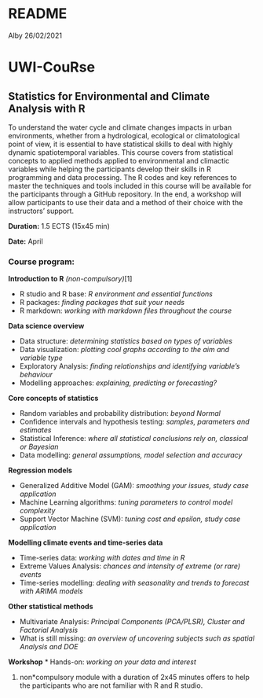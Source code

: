 README
================
Alby
26/02/2021

# UWI-CouRse

## Statistics for Environmental and Climate Analysis with R

To understand the water cycle and climate changes impacts in urban
environments, whether from a hydrological, ecological or climatological
point of view, it is essential to have statistical skills to deal with
highly dynamic spatiotemporal variables. This course covers from
statistical concepts to applied methods applied to environmental and
climactic variables while helping the participants develop their skills
in R programming and data processing. The R codes and key references to
master the techniques and tools included in this course will be
available for the participants through a GitHub repository. In the end,
a workshop will allow participants to use their data and a method of
their choice with the instructors’ support.

**Duration:** 1.5 ECTS (15x45 min)

**Date:** April

### **Course program:**

**Introduction to R** *(non-compulsory)*\[1\]

  - R studio and R base: *R environment and essential functions*
  - R packages: *finding packages that suit your needs*
  - R markdown: *working with markdown files throughout the course*

**Data science overview**

  - Data structure: *determining statistics based on types of variables*
  - Data visualization: *plotting cool graphs according to the aim and
    variable type*
  - Exploratory Analysis: *finding relationships and identifying
    variable’s behaviour*
  - Modelling approaches: *explaining, predicting or forecasting?*

**Core concepts of statistics**

  - Random variables and probability distribution: *beyond Normal*
  - Confidence intervals and hypothesis testing: *samples, parameters
    and estimates*
  - Statistical Inference: *where all statistical conclusions rely on,
    classical or Bayesian*
  - Data modelling: *general assumptions, model selection and accuracy*

**Regression models**

  - Generalized Additive Model (GAM): *smoothing your issues, study case
    application*
  - Machine Learning algorithms: *tuning parameters to control model
    complexity*
  - Support Vector Machine (SVM): *tuning cost and epsilon, study case
    application*
    
**Modelling climate events and time-series data**

  - Time-series data: *working with dates and time in R*
  - Extreme Values Analysis: *chances and intensity of extreme (or rare)
    events*
  - Time-series modelling: *dealing with seasonality and trends to
    forecast with ARIMA models*

**Other statistical methods**

  - Multivariate Analysis: *Principal Components (PCA/PLSR), Cluster and
    Factorial Analysis*
  - What is still missing: *an overview of uncovering subjects such as
    spatial Analysis and DOE*

**Workshop** \* Hands-on: *working on your data and interest*

1.  non\*compulsory module with a duration of 2x45 minutes offers to
    help  
    the participants who are not familiar with R and R studio.
